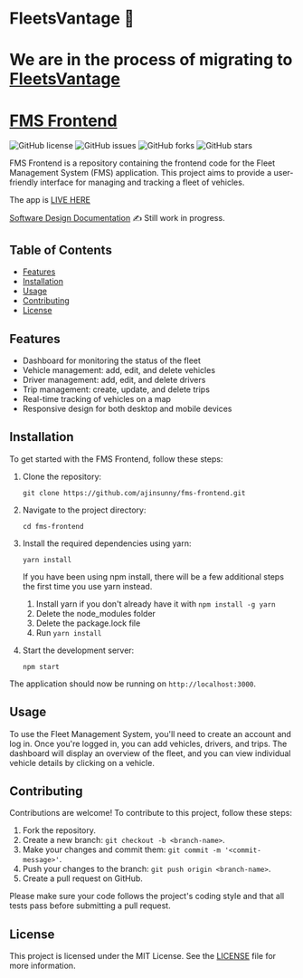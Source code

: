 
# FleetsVantage 🚗

# We are in the process of migrating to [FleetsVantage](https://github.com/FleetsVantage/fms-software)


[FMS Frontend](https://main.d2tmvp8ck6o5qe.amplifyapp.com/)
============

![GitHub license](https://img.shields.io/github/license/ajinsunny/fms-frontend) ![GitHub issues](https://img.shields.io/github/issues/ajinsunny/fms-frontend) ![GitHub forks](https://img.shields.io/github/forks/ajinsunny/fms-frontend) ![GitHub stars](https://img.shields.io/github/stars/ajinsunny/fms-frontend)

FMS Frontend is a repository containing the frontend code for the Fleet Management System (FMS) application. This project aims to provide a user-friendly interface for managing and tracking a fleet of vehicles.

The app is [LIVE HERE](https://main.d2tmvp8ck6o5qe.amplifyapp.com/)

[Software Design Documentation](https://github.com/ajinsunny/fms-frontend/wiki) ✍️ Still work in progress.

Table of Contents
-----------------

-   [Features](#features)
-   [Installation](#installation)
-   [Usage](#usage)
-   [Contributing](#contributing)
-   [License](#license)

Features
--------

-   Dashboard for monitoring the status of the fleet
-   Vehicle management: add, edit, and delete vehicles
-   Driver management: add, edit, and delete drivers
-   Trip management: create, update, and delete trips
-   Real-time tracking of vehicles on a map
-   Responsive design for both desktop and mobile devices

Installation
------------

To get started with the FMS Frontend, follow these steps:

1.  Clone the repository:

    `git clone https://github.com/ajinsunny/fms-frontend.git`

    [](https://www.phind.com/search?cache=3e28c367-5d3c-4de1-90cd-97ce7d3c2738)

1.  Navigate to the project directory:

    `cd fms-frontend`

    [](https://www.phind.com/search?cache=3e28c367-5d3c-4de1-90cd-97ce7d3c2738)    

1.  Install the required dependencies using yarn:

    `yarn install`

    [](https://www.phind.com/search?cache=3e28c367-5d3c-4de1-90cd-97ce7d3c2738)

    If you have been using npm install, there will be a few additional steps the first time you use yarn instead.
    1. Install yarn if you don't already have it with `npm install -g yarn`
    1. Delete the node_modules folder
    1. Delete the package.lock file
    1. Run `yarn install`

1.  Start the development server:

    `npm start`

    [](https://www.phind.com/search?cache=3e28c367-5d3c-4de1-90cd-97ce7d3c2738)

The application should now be running on `http://localhost:3000`.

Usage
-----

To use the Fleet Management System, you'll need to create an account and log in. Once you're logged in, you can add vehicles, drivers, and trips. The dashboard will display an overview of the fleet, and you can view individual vehicle details by clicking on a vehicle.

Contributing
------------

Contributions are welcome! To contribute to this project, follow these steps:

1.  Fork the repository.
2.  Create a new branch: `git checkout -b <branch-name>`.
3.  Make your changes and commit them: `git commit -m '<commit-message>'`.
4.  Push your changes to the branch: `git push origin <branch-name>`.
5.  Create a pull request on GitHub.

Please make sure your code follows the project's coding style and that all tests pass before submitting a pull request.

License
-------

This project is licensed under the MIT License. See the [LICENSE](https://github.com/ajinsunny/fms-frontend/blob/main/LICENSE.md) file for more information.
